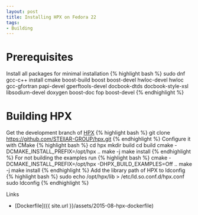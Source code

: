 ```yaml
---
layout: post
title: Installing HPX on Fedora 22
tags:
- Building
---
```

Prerequisites
=====
Install all packages for minimal installation
{% highlight bash %}
sudo dnf gcc-c++ install cmake boost-build boost boost-devel hwloc-devel hwloc gcc-gfortran papi-devel gperftools-devel docbook-dtds docbook-style-xsl libsodium-devel doxygen boost-doc fop boost-devel 
{% endhighlight %}

Building HPX
=====
Get the development branch of <a href="http://stellar.cct.lsu.edu/tag/hpx/">HPX</a>
{% highlight bash  %}
git clone https://github.com/STEllAR-GROUP/hpx.git
{% endhighlight %}
Configure it with CMake
{% highlight bash  %}
cd hpx
mkdir build
cd build
cmake -DCMAKE_INSTALL_PREFIX=/opt/hpx ..
make -j 
make install
{% endhighlight %}
For not building the examples run 
{% highlight bash  %}
cmake -DCMAKE_INSTALL_PREFIX=/opt/hpx -DHPX_BUILD_EXAMPLES=Off ..
make -j 
make install
{% endhighlight %}
Add the library path of HPX to ldconfig
{% highlight bash  %}
sudo echo /opt/hpx/lib > /etc/ld.so.conf.d/hpx.conf  
sudo ldconfig
{% endhighlight %}
<p>
Links
<ul>
	<li>[Dockerfile]({{ site.url }}/assets/2015-08-hpx-dockerfile)</li>
</ul>
